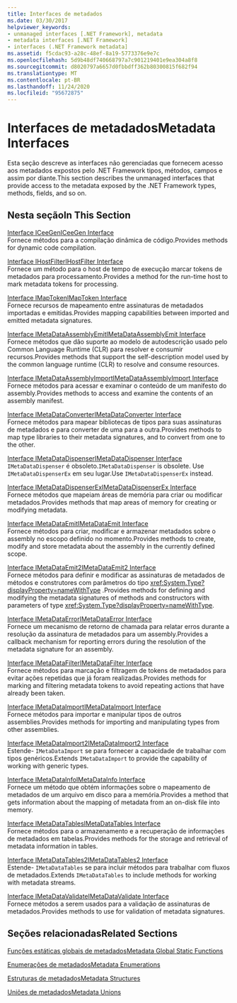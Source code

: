 ```yaml
---
title: Interfaces de metadados
ms.date: 03/30/2017
helpviewer_keywords:
- unmanaged interfaces [.NET Framework], metadata
- metadata interfaces [.NET Framework]
- interfaces (.NET Framework metadata]
ms.assetid: f5cdac93-a28c-48ef-8a19-5773376e9e7c
ms.openlocfilehash: 5d9b48df740668797a7c901219401e9ea304a8f8
ms.sourcegitcommit: d8020797a6657d0fbbdff362b80300815f682f94
ms.translationtype: MT
ms.contentlocale: pt-BR
ms.lasthandoff: 11/24/2020
ms.locfileid: "95672875"
---
```

# <a name="metadata-interfaces"></a><span data-ttu-id="9db13-102">Interfaces de metadados</span><span class="sxs-lookup"><span data-stu-id="9db13-102">Metadata Interfaces</span></span>

<span data-ttu-id="9db13-103">Esta seção descreve as interfaces não gerenciadas que fornecem acesso aos metadados expostos pelo .NET Framework tipos, métodos, campos e assim por diante.</span><span class="sxs-lookup"><span data-stu-id="9db13-103">This section describes the unmanaged interfaces that provide access to the metadata exposed by the .NET Framework types, methods, fields, and so on.</span></span>  
  
## <a name="in-this-section"></a><span data-ttu-id="9db13-104">Nesta seção</span><span class="sxs-lookup"><span data-stu-id="9db13-104">In This Section</span></span>  

 [<span data-ttu-id="9db13-105">Interface ICeeGen</span><span class="sxs-lookup"><span data-stu-id="9db13-105">ICeeGen Interface</span></span>](iceegen-interface.md)  
 <span data-ttu-id="9db13-106">Fornece métodos para a compilação dinâmica de código.</span><span class="sxs-lookup"><span data-stu-id="9db13-106">Provides methods for dynamic code compilation.</span></span>  
  
 [<span data-ttu-id="9db13-107">Interface IHostFilter</span><span class="sxs-lookup"><span data-stu-id="9db13-107">IHostFilter Interface</span></span>](ihostfilter-interface.md)  
 <span data-ttu-id="9db13-108">Fornece um método para o host de tempo de execução marcar tokens de metadados para processamento.</span><span class="sxs-lookup"><span data-stu-id="9db13-108">Provides a method for the run-time host to mark metadata tokens for processing.</span></span>  
  
 [<span data-ttu-id="9db13-109">Interface IMapToken</span><span class="sxs-lookup"><span data-stu-id="9db13-109">IMapToken Interface</span></span>](imaptoken-interface.md)  
 <span data-ttu-id="9db13-110">Fornece recursos de mapeamento entre assinaturas de metadados importadas e emitidas.</span><span class="sxs-lookup"><span data-stu-id="9db13-110">Provides mapping capabilities between imported and emitted metadata signatures.</span></span>  
  
 [<span data-ttu-id="9db13-111">Interface IMetaDataAssemblyEmit</span><span class="sxs-lookup"><span data-stu-id="9db13-111">IMetaDataAssemblyEmit Interface</span></span>](imetadataassemblyemit-interface.md)  
 <span data-ttu-id="9db13-112">Fornece métodos que dão suporte ao modelo de autodescrição usado pelo Common Language Runtime (CLR) para resolver e consumir recursos.</span><span class="sxs-lookup"><span data-stu-id="9db13-112">Provides methods that support the self-description model used by the common language runtime (CLR) to resolve and consume resources.</span></span>  
  
 [<span data-ttu-id="9db13-113">Interface IMetaDataAssemblyImport</span><span class="sxs-lookup"><span data-stu-id="9db13-113">IMetaDataAssemblyImport Interface</span></span>](imetadataassemblyimport-interface.md)  
 <span data-ttu-id="9db13-114">Fornece métodos para acessar e examinar o conteúdo de um manifesto do assembly.</span><span class="sxs-lookup"><span data-stu-id="9db13-114">Provides methods to access and examine the contents of an assembly manifest.</span></span>  
  
 [<span data-ttu-id="9db13-115">Interface IMetaDataConverter</span><span class="sxs-lookup"><span data-stu-id="9db13-115">IMetaDataConverter Interface</span></span>](imetadataconverter-interface.md)  
 <span data-ttu-id="9db13-116">Fornece métodos para mapear bibliotecas de tipos para suas assinaturas de metadados e para converter de uma para a outra.</span><span class="sxs-lookup"><span data-stu-id="9db13-116">Provides methods to map type libraries to their metadata signatures, and to convert from one to the other.</span></span>  
  
 [<span data-ttu-id="9db13-117">Interface IMetaDataDispenser</span><span class="sxs-lookup"><span data-stu-id="9db13-117">IMetaDataDispenser Interface</span></span>](imetadatadispenser-interface.md)  
 <span data-ttu-id="9db13-118">`IMetaDataDispenser` é obsoleto.</span><span class="sxs-lookup"><span data-stu-id="9db13-118">`IMetaDataDispenser` is obsolete.</span></span> <span data-ttu-id="9db13-119">Use `IMetaDataDispenserEx` em seu lugar.</span><span class="sxs-lookup"><span data-stu-id="9db13-119">Use `IMetaDataDispenserEx` instead.</span></span>  
  
 [<span data-ttu-id="9db13-120">Interface IMetaDataDispenserEx</span><span class="sxs-lookup"><span data-stu-id="9db13-120">IMetaDataDispenserEx Interface</span></span>](imetadatadispenserex-interface.md)  
 <span data-ttu-id="9db13-121">Fornece métodos que mapeiam áreas de memória para criar ou modificar metadados.</span><span class="sxs-lookup"><span data-stu-id="9db13-121">Provides methods that map areas of memory for creating or modifying metadata.</span></span>  
  
 [<span data-ttu-id="9db13-122">Interface IMetaDataEmit</span><span class="sxs-lookup"><span data-stu-id="9db13-122">IMetaDataEmit Interface</span></span>](imetadataemit-interface.md)  
 <span data-ttu-id="9db13-123">Fornece métodos para criar, modificar e armazenar metadados sobre o assembly no escopo definido no momento.</span><span class="sxs-lookup"><span data-stu-id="9db13-123">Provides methods to create, modify and store metadata about the assembly in the currently defined scope.</span></span>  
  
 [<span data-ttu-id="9db13-124">Interface IMetaDataEmit2</span><span class="sxs-lookup"><span data-stu-id="9db13-124">IMetaDataEmit2 Interface</span></span>](imetadataemit2-interface.md)  
 <span data-ttu-id="9db13-125">Fornece métodos para definir e modificar as assinaturas de metadados de métodos e construtores com parâmetros do tipo <xref:System.Type?displayProperty=nameWithType> .</span><span class="sxs-lookup"><span data-stu-id="9db13-125">Provides methods for defining and modifying the metadata signatures of methods and constructors with parameters of type <xref:System.Type?displayProperty=nameWithType>.</span></span>  
  
 [<span data-ttu-id="9db13-126">Interface IMetaDataError</span><span class="sxs-lookup"><span data-stu-id="9db13-126">IMetaDataError Interface</span></span>](imetadataerror-interface.md)  
 <span data-ttu-id="9db13-127">Fornece um mecanismo de retorno de chamada para relatar erros durante a resolução da assinatura de metadados para um assembly.</span><span class="sxs-lookup"><span data-stu-id="9db13-127">Provides a callback mechanism for reporting errors during the resolution of the metadata signature for an assembly.</span></span>  
  
 [<span data-ttu-id="9db13-128">Interface IMetaDataFilter</span><span class="sxs-lookup"><span data-stu-id="9db13-128">IMetaDataFilter Interface</span></span>](imetadatafilter-interface.md)  
 <span data-ttu-id="9db13-129">Fornece métodos para marcação e filtragem de tokens de metadados para evitar ações repetidas que já foram realizadas.</span><span class="sxs-lookup"><span data-stu-id="9db13-129">Provides methods for marking and filtering metadata tokens to avoid repeating actions that have already been taken.</span></span>  
  
 [<span data-ttu-id="9db13-130">Interface IMetaDataImport</span><span class="sxs-lookup"><span data-stu-id="9db13-130">IMetaDataImport Interface</span></span>](imetadataimport-interface.md)  
 <span data-ttu-id="9db13-131">Fornece métodos para importar e manipular tipos de outros assemblies.</span><span class="sxs-lookup"><span data-stu-id="9db13-131">Provides methods for importing and manipulating types from other assemblies.</span></span>  
  
 [<span data-ttu-id="9db13-132">Interface IMetaDataImport2</span><span class="sxs-lookup"><span data-stu-id="9db13-132">IMetaDataImport2 Interface</span></span>](imetadataimport2-interface.md)  
 <span data-ttu-id="9db13-133">Estende- `IMetaDataImport` se para fornecer a capacidade de trabalhar com tipos genéricos.</span><span class="sxs-lookup"><span data-stu-id="9db13-133">Extends `IMetaDataImport` to provide the capability of working with generic types.</span></span>  
  
 [<span data-ttu-id="9db13-134">Interface IMetaDataInfo</span><span class="sxs-lookup"><span data-stu-id="9db13-134">IMetaDataInfo Interface</span></span>](imetadatainfo-interface.md)  
 <span data-ttu-id="9db13-135">Fornece um método que obtém informações sobre o mapeamento de metadados de um arquivo em disco para a memória.</span><span class="sxs-lookup"><span data-stu-id="9db13-135">Provides a method that gets information about the mapping of metadata from an on-disk file into memory.</span></span>  
  
 [<span data-ttu-id="9db13-136">Interface IMetaDataTables</span><span class="sxs-lookup"><span data-stu-id="9db13-136">IMetaDataTables Interface</span></span>](imetadatatables-interface.md)  
 <span data-ttu-id="9db13-137">Fornece métodos para o armazenamento e a recuperação de informações de metadados em tabelas.</span><span class="sxs-lookup"><span data-stu-id="9db13-137">Provides methods for the storage and retrieval of metadata information in tables.</span></span>  
  
 [<span data-ttu-id="9db13-138">Interface IMetaDataTables2</span><span class="sxs-lookup"><span data-stu-id="9db13-138">IMetaDataTables2 Interface</span></span>](imetadatatables2-interface.md)  
 <span data-ttu-id="9db13-139">Estende- `IMetaDataTables` se para incluir métodos para trabalhar com fluxos de metadados.</span><span class="sxs-lookup"><span data-stu-id="9db13-139">Extends `IMetaDataTables` to include methods for working with metadata streams.</span></span>  
  
 [<span data-ttu-id="9db13-140">Interface IMetaDataValidate</span><span class="sxs-lookup"><span data-stu-id="9db13-140">IMetaDataValidate Interface</span></span>](imetadatavalidate-interface.md)  
 <span data-ttu-id="9db13-141">Fornece métodos a serem usados para a validação de assinaturas de metadados.</span><span class="sxs-lookup"><span data-stu-id="9db13-141">Provides methods to use for validation of metadata signatures.</span></span>  
  
## <a name="related-sections"></a><span data-ttu-id="9db13-142">Seções relacionadas</span><span class="sxs-lookup"><span data-stu-id="9db13-142">Related Sections</span></span>  

 [<span data-ttu-id="9db13-143">Funções estáticas globais de metadados</span><span class="sxs-lookup"><span data-stu-id="9db13-143">Metadata Global Static Functions</span></span>](metadata-global-static-functions.md)  
  
 [<span data-ttu-id="9db13-144">Enumerações de metadados</span><span class="sxs-lookup"><span data-stu-id="9db13-144">Metadata Enumerations</span></span>](metadata-enumerations.md)  
  
 [<span data-ttu-id="9db13-145">Estruturas de metadados</span><span class="sxs-lookup"><span data-stu-id="9db13-145">Metadata Structures</span></span>](metadata-structures.md)  
  
 [<span data-ttu-id="9db13-146">Uniões de metadados</span><span class="sxs-lookup"><span data-stu-id="9db13-146">Metadata Unions</span></span>](metadata-unions.md)
